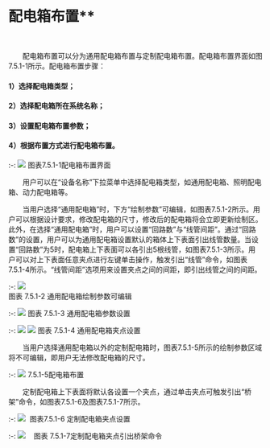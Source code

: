 #  配电箱布置**
<br/>

&emsp;&emsp;配电箱布置可以分为通用配电箱布置与定制配电箱布置。配电箱布置界面如图7.5.1-1所示。配电箱布置步骤：

#### 1）选择配电箱类型；

#### 2）选择配电箱所在系统名称；

#### 3）设置配电箱布置参数；

#### 4）根据布置方式进行配电箱布置。


:-: ![](images/415.png)
图表7.5.1-1配电箱布置界面

&emsp;&emsp;用户可以在“设备名称”下拉菜单中选择配电箱类型，如通用配电箱、照明配电箱、动力配电箱等。

&emsp;&emsp;当用户选择“通用配电箱”时，下方“绘制参数”可编辑，如图表7.5.1-2所示。用户可以根据设计要求，修改配电箱的尺寸，修改后的配电箱将会立即更新绘制区。此外，在选择“通用配电箱”时，用户可以设置“回路数”与“线管间距”。通过“回路数”的设置，用户可以为通用配电箱设置默认的箱体上下表面引出线管数量。当设置“回路数”为5时，配电箱上下表面可以各引出5根线管，如图表7.5.1-3所示。用户可以对上下表面任意夹点进行左键单击操作，触发引出“线管”命令，如图表7.5.1-4所示。“线管间距”选项用来设置夹点之间的间距，即引出线管之间的间距。


:-: ![](images/416.png)     
图表 7.5.1-2 通用配电箱绘制参数可编辑

:-:  ![](images/417.png)
图表 7.5.1-3 通用配电箱参数设置


:-: ![](images/418.png)   ![](images/419.png)
图表 7.5.1-4 通用配电箱夹点设置

&emsp;&emsp;当用户选择通用配电箱以外的定制配电箱时，图表7.5.1-5所示的绘制参数区域将不可编辑，即用户无法修改配电箱的尺寸。


:-: ![](images/420.png)
7.5.1-5配电箱布置

&emsp;&emsp;定制配电箱上下表面将默认各设置一个夹点，通过单击夹点可触发引出“桥架”命令，如图表7.5.1-6及图表7.5.1-7所示。


:-: ![](images/421.png)
 图表7.5.1-6 定制配电箱夹点设置           

:-: ![](images/422.png)
   图表 7.5.1-7定制配电箱夹点引出桥架命令